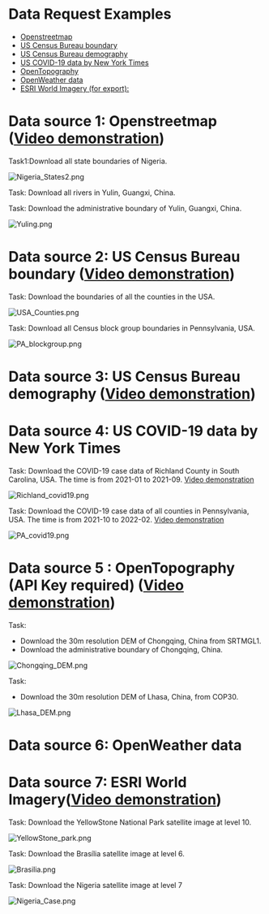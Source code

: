 # Data Request Examples
- [Openstreetmap](#data-source-1-openstreetmap)
- [US Census Bureau boundary](#data-source-2-us-census-bureau-boundary)
- [US Census Bureau demography](#data-source-3-us-census-bureau-demography)
- [US COVID-19 data by New York Times](#data-source-4-us-covid-19-data-by-new-york-times)
- [OpenTopography](#data-source-5--opentopography-api-key-required)
- [OpenWeather data](#data-source-6-openweather-data)
- [ESRI World Imagery (for export):](#data-source-7-esri-world-imagery-for-export)


# Data source 1: Openstreetmap ([Video demonstration](https://youtu.be/4yVhVPFjCsw?si=qu8SWyoxvTbrMnLL))
Task1:Download all state boundaries of Nigeria. 

![Nigeria_States2.png](Docs%2FData%20request%20examples%2FNigeria_States2.png)

Task: Download all rivers in Yulin, Guangxi, China.

Task: Download the administrative boundary of Yulin, Guangxi, China.

![Yuling.png](Docs%2FData%20request%20examples%2FYuling.png)


# Data source 2: US Census Bureau boundary ([Video demonstration](https://youtu.be/WZhVv2st6Tw?si=I7XX-MljKbSuaS39))

Task: Download the boundaries of all the counties in the USA.

![USA_Counties.png](Docs%2FData%20request%20examples%2FUSA_Counties.png)


Task: Download all Census block group boundaries in Pennsylvania, USA.

![PA_blockgroup.png](Docs%2FData%20request%20examples%2FPA_blockgroup.png)

# Data source 3: US Census Bureau demography ([Video demonstration](https://youtu.be/ABhpBw5fkRo?si=VKM2cRR2-1O74UoO))


# Data source 4: US COVID-19 data by New York Times
Task: Download the COVID-19 case data of Richland County in South Carolina, USA. The time is from 2021-01 to 2021-09. [Video demonstration]()

![Richland_covid19.png](Docs%2FData%20request%20examples%2FRichland_covid19.png)

Task: Download the COVID-19 case data of all counties in Pennsylvania, USA. The time is from 2021-10 to 2022-02. [Video demonstration]()

![PA_covid19.png](Docs%2FData%20request%20examples%2FPA_covid19.png)

# Data source 5 : OpenTopography  (API Key required) ([Video demonstration](https://youtu.be/laruNGMzEfo?si=0BpCKViM2GREazYH))
Task: 
- Download the 30m resolution DEM of Chongqing, China from SRTMGL1.
- Download the administrative boundary of Chongqing, China.

![Chongqing_DEM.png](..%2F..%2FCase_Studies%2FCaseStudy1%2FChongqing_DEM.png)

Task:
- Download the 30m resolution DEM of Lhasa, China, from COP30.

![Lhasa_DEM.png](Docs%2FData%20request%20examples%2FLhasa_DEM.png)


# Data source 6: OpenWeather data


# Data source 7: ESRI World Imagery([Video demonstration](https://youtu.be/nhMR9i1NiVg?si=xOJVnfWZmS5DDBCU))

Task: Download the YellowStone National Park satellite image at level 10.

![YellowStone_park.png](Docs%2FData%20request%20examples%2FYellowStone_park.png)

Task: Download the Brasília satellite image at level 6.

![Brasilia.png](Docs%2FData%20request%20examples%2FBrasilia.png)

Task: Download the Nigeria satellite image at level 7

![Nigeria_Case.png](Docs%2FData%20request%20examples%2FNigeria_Case.png)




